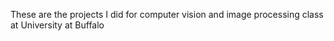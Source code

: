 These are the projects I did for computer vision and image processing class at University at Buffalo
